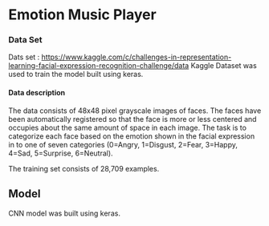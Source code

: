 # Emotion Music Player

### Data Set 
Dats set : https://www.kaggle.com/c/challenges-in-representation-learning-facial-expression-recognition-challenge/data
Kaggle Dataset was used to train the model built using keras.

#### Data description
The data consists of 48x48 pixel grayscale images of faces. The faces have been automatically registered so that the face is more or less centered and occupies about the same amount of space in each image. The task is to categorize each face based on the emotion shown in the facial expression in to one of seven categories (0=Angry, 1=Disgust, 2=Fear, 3=Happy, 4=Sad, 5=Surprise, 6=Neutral).

The training set consists of 28,709 examples.

## Model
CNN model was built using keras.

